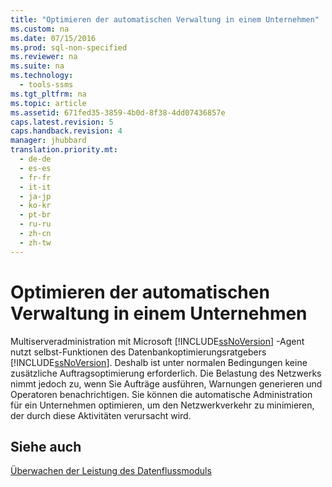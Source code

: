```yaml
---
title: "Optimieren der automatischen Verwaltung in einem Unternehmen"
ms.custom: na
ms.date: 07/15/2016
ms.prod: sql-non-specified
ms.reviewer: na
ms.suite: na
ms.technology: 
  - tools-ssms
ms.tgt_pltfrm: na
ms.topic: article
ms.assetid: 671fed35-3859-4b0d-8f38-4dd07436857e
caps.latest.revision: 5
caps.handback.revision: 4
manager: jhubbard
translation.priority.mt: 
  - de-de
  - es-es
  - fr-fr
  - it-it
  - ja-jp
  - ko-kr
  - pt-br
  - ru-ru
  - zh-cn
  - zh-tw
---
```

# Optimieren der automatischen Verwaltung in einem Unternehmen
Multiserveradministration mit Microsoft [!INCLUDE[ssNoVersion](../content/includes/ssNoVersion_md.md)] -Agent nutzt selbst\-Funktionen des Datenbankoptimierungsratgebers [!INCLUDE[ssNoVersion](../content/includes/ssNoVersion_md.md)]. Deshalb ist unter normalen Bedingungen keine zusätzliche Auftragsoptimierung erforderlich. Die Belastung des Netzwerks nimmt jedoch zu, wenn Sie Aufträge ausführen, Warnungen generieren und Operatoren benachrichtigen. Sie können die automatische Administration für ein Unternehmen optimieren, um den Netzwerkverkehr zu minimieren, der durch diese Aktivitäten verursacht wird.  
  
## Siehe auch  
[Überwachen der Leistung des Datenflussmoduls](assetId:///11e17f4e-72ed-44d7-a71d-a68937a78e4c)  
  
